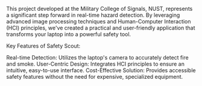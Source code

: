 This project developed at the Military College of Signals, NUST, represents a significant step forward in real-time hazard detection. By leveraging advanced image processing techniques and Human-Computer Interaction (HCI) principles, we've created a practical and user-friendly application that transforms your laptop into a powerful safety tool.

Key Features of Safety Scout:

Real-time Detection: Utilizes the laptop's camera to accurately detect fire and smoke.
User-Centric Design: Integrates HCI principles to ensure an intuitive, easy-to-use interface.
Cost-Effective Solution: Provides accessible safety features without the need for expensive, specialized equipment.
